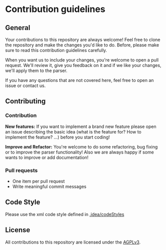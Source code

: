# Contribution guidelines

## General
Your contributions to this repository are always welcome! Feel free to clone the repository and make the changes you'd like to do. Before, please make sure to read this contribution guidelines carefully.

When you want us to include your changes, you're welcome to open a pull request. We'll review it, give you feedback on it and if we like your changes, we'll apply them to the parser.

If you have any questions that are not covered here, feel free to open an issue or contact us.

## Contributing

### Contribution
**New features:**
If you want to implement a brand new feature please open an issue describing the basic idea (what is the feature for? How to implement the feature? ...) before you start coding!

**Improve and Refactor:**
You're welcome to do some refactoring, bug fixing or to improve the parser functionality! Also we are always happy if some wants to improve or add documentation!

### Pull requests
* One item per pull request
* Write meaningful commit messages

## Code Style
Please use the xml code style defined in [.idea/codeStyles](https://github.com/rebeccasc/BIMtoOSM/tree/master/.idea/codeStyles)

## License
All contributions to this repository are licensed under the [AGPLv3](LICENSE).

